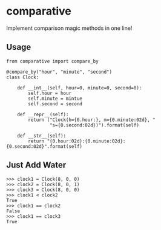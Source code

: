 # comparative
Implement comparison magic methods in one line!


## Usage

    from comparative import compare_by

    @compare_by("hour", "minute", "second")
    class Clock:

        def __int__(self, hour=0, minute=0, second=0):
            self.hour = hour
            self.minute = mintue
            self.second = second

        def __repr__(self):
            return ("Clock(h={0.hour:}, m={0.minute:02d}, "
                    "s={0.second:02d})").format(self)

        def __str__(self):
            return "{0.hour:02d}:{0.minute:02d}:{0.second:02d}".format(self)


## Just Add Water
    >>> clock1 = Clock(8, 0, 0)
    >>> clock2 = Clock(8, 0, 1)
    >>> clock3 = Clock(8, 0, 0)
    >>> clock1 < clock2
    True
    >>> clock1 == clock2
    False
    >>> clock1 == clock3
    True
